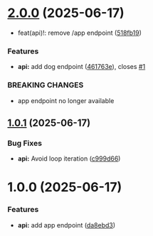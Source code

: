 # [2.0.0](https://github.com/DLC94/literate-waddle/compare/v1.0.1...v2.0.0) (2025-06-17)


* feat(api)!: remove /app endpoint ([518fb19](https://github.com/DLC94/literate-waddle/commit/518fb1922a6e7fef4ded01ab0e005abd987ecc65))


### Features

* **api:** add dog endpoint ([461763e](https://github.com/DLC94/literate-waddle/commit/461763e3676ee92d353d6f21a11eda874d4881ad)), closes [#1](https://github.com/DLC94/literate-waddle/issues/1)


### BREAKING CHANGES

* app endpoint no longer available

## [1.0.1](https://github.com/DLC94/literate-waddle/compare/v1.0.0...v1.0.1) (2025-06-17)


### Bug Fixes

* **api:** Avoid loop iteration ([c999d66](https://github.com/DLC94/literate-waddle/commit/c999d66363078a81692832f53cd9dabcd571e1f7))

# 1.0.0 (2025-06-17)


### Features

* **api:** add app endpoint ([da8ebd3](https://github.com/DLC94/literate-waddle/commit/da8ebd364ec8d94d6a9913e05010df4594dbc72a))
